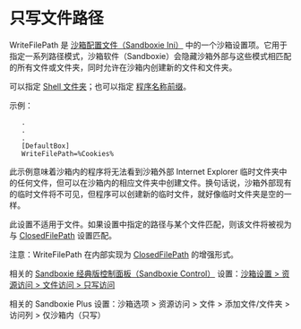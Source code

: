 # 只写文件路径

WriteFilePath 是 [沙箱配置文件（Sandboxie Ini）](SandboxieIni.md) 中的一个沙箱设置项。它用于指定一系列路径模式，沙箱软件（Sandboxie）会隐藏沙箱外部与这些模式相匹配的所有文件或文件夹，同时允许在沙箱内创建新的文件和文件夹。

可以指定 [Shell 文件夹](ShellFolders.md)；也可以指定 [程序名称前缀](ProgramNamePrefix.md)。

示例：
```
   .
   .
   .
   [DefaultBox]
   WriteFilePath=%Cookies%
```

此示例意味着沙箱内的程序将无法看到沙箱外部 Internet Explorer 临时文件夹中的任何文件，但可以在沙箱内的相应文件夹中创建文件。换句话说，沙箱外部现有的临时文件将不可见，但程序可以创建新的临时文件，就好像临时文件夹是空的一样。

此设置不适用于文件。如果设置中指定的路径与某个文件匹配，则该文件将被视为与 [ClosedFilePath](ClosedFilePath.md) 设置匹配。

注意：WriteFilePath 在内部实现为 [ClosedFilePath](ClosedFilePath.md) 的增强形式。

相关的 [Sandboxie 经典版控制面板（Sandboxie Control）](SandboxieControl.md) 设置：[沙箱设置 > 资源访问 > 文件访问 > 只写访问](ResourceAccessSettings.md#file-access--write-only-access)

相关的 Sandboxie Plus 设置：沙箱选项 > 资源访问 > 文件 > 添加文件/文件夹 > 访问列 > 仅沙箱内（只写）
